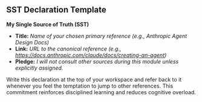 ## SST Declaration Template

**My Single Source of Truth (SST)**

- **Title:** _Name of your chosen primary reference (e.g., Anthropic Agent Design Docs)_
- **Link:** _URL to the canonical reference (e.g., https://docs.anthropic.com/claude/docs/creating-an-agent)_
- **Pledge:** _I will not consult other sources during this module unless explicitly assigned._

Write this declaration at the top of your workspace and refer back to it whenever you feel the temptation to jump to other references. This commitment reinforces disciplined learning and reduces cognitive overload.
